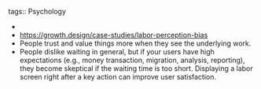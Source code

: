 tags:: Psychology

-
- https://growth.design/case-studies/labor-perception-bias
- People trust and value things more when they see the underlying work.
- People dislike waiting in general, but if your users have high expectations (e.g., money transaction, migration, analysis, reporting), they become skeptical if the waiting time is too short. Displaying a labor screen right after a key action can improve user satisfaction.
